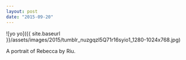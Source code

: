 ```yaml
---
layout: post
date: "2015-09-20"
---
```


![yo yo]({{ site.baseurl }}/assets/images/2015/tumblr_nuzgqzl5Q71r16syio1_1280-1024x768.jpg)

A portrait of Rebecca by Riu.

